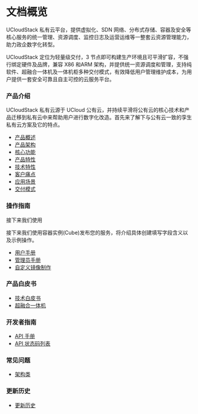 # 文档概览

UCloudStack 私有云平台，提供虚拟化、SDN 网络、分布式存储、容器及安全等核心服务的统一管理、资源调度、监控日志及运营运维等一整套云资源管理能力，助力政企数字化转型。

UCloudStack 定位为轻量级交付，3 节点即可构建生产环境且可平滑扩容，不强行绑定硬件及品牌，兼容 X86 和ARM 架构，并提供统一资源调度和管理，支持纯软件、超融合一体机及一体机柜多种交付模式，有效降低用户管理维护成本，为用户提供一套安全可靠且自主可控的云服务平台。

### 产品介绍

UCloudStack 私有云源于 UCloud 公有云，并持续平滑将公有云的核心技术和产品迁移到私有云中来帮助用户进行数字化改造。首先来了解下与公有云一致的孪生私有云方案及它的特点。

* [产品概述](/UCloudStack/introduction/README.md)
* [产品架构](/UCloudStack/introduction/arch.md)
* [核心功能](/UCloudStack/introduction/features.md)
* [产品特性](/UCloudStack/introduction/advantages.md)
* [技术特性](/UCloudStack/introduction/techadv.md)
* [客户痛点](/UCloudStack/introduction/painpoint.md)
* [应用场景](/UCloudStack/introduction/scenario.md)
* [交付模式](/UCloudStack/introduction/deliver.md)

### 操作指南

接下来我们使用

接下来我们使用容器实例(Cube)发布您的服务，将介绍具体创建填写字段含义以及示例操作。

 

* [用户手册](/UCloudStack/userguide/README.md)
* [管理员手册](/UCloudStack/adminguide/README.md)
* [自定义镜像制作](/UCloudStack/customimage/customimage.md)

### 产品白皮书

* [技术白皮书](/UCloudStack/techwhitepaper/README.md)
* [超融合一体机](/UCloudStack/utrion/utrion.md)

### 开发者指南

* [API 手册](/UCloudStack/apiguide/README.md)
* [API 状态码列表](/UCloudStack/apiretcode/apiretcode.md)

### 常见问题

* [架构类](/UCloudStack/faq.md)

### 更新历史

* [更新历史](/UCloudStack/changelog/README.md)
